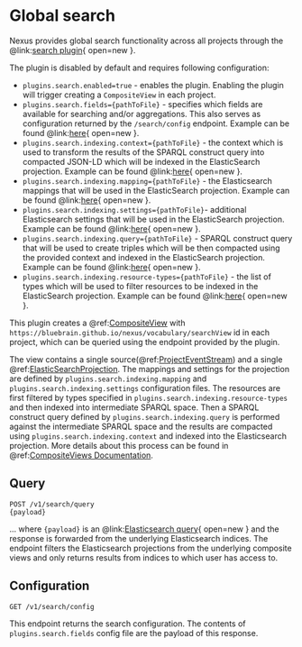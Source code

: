 # Global search

Nexus provides global search functionality across all projects through the @link:[search plugin](https://github.com/BlueBrain/nexus/tree/master/delta/plugins/search/src){ open=new }.

The plugin is disabled by default and requires following configuration:

- `plugins.search.enabled=true` - enables the plugin. Enabling the plugin will trigger creating a `CompositeView` in each project.
- `plugins.search.fields={pathToFile}` - specifies which fields are available for searching and/or aggregations. This also serves as configuration returned by the `/search/config` endpoint. Example can be found @link:[here](https://github.com/BlueBrain/nexus/blob/master/tests/docker/config/fields.json){ open=new }.
- `plugins.search.indexing.context={pathToFile}` - the context which is used to transform the results of the SPARQL construct query into compacted JSON-LD which will be indexed in the ElasticSearch projection. Example can be found @link:[here](https://github.com/BlueBrain/nexus/blob/master/tests/docker/config/search-context.json){ open=new }.
- `plugins.search.indexing.mapping={pathToFile}` - the Elasticsearch mappings that will be used in the ElasticSearch projection. Example can be found @link:[here](https://github.com/BlueBrain/nexus/blob/master/tests/docker/config/mapping.json){ open=new }.
- `plugins.search.indexing.settings={pathToFile}`- additional Elasticsearch settings that will be used in the ElasticSearch projection. Example can be found @link:[here](https://github.com/BlueBrain/nexus/blob/master/tests/docker/config/settings.json){ open=new }.
- `plugins.search.indexing.query={pathToFile}` - SPARQL construct query that will be used to create triples which will be then compacted using the provided context and indexed in the ElasticSearch projection. Example can be found @link:[here](https://github.com/BlueBrain/nexus/blob/master/tests/docker/config/construct-query.sparql){ open=new }.
- `plugins.search.indexing.resource-types={pathToFile}` - the list of types which will be used to filter resources to be indexed in the ElasticSearch projection. Example can be found @link:[here](https://github.com/BlueBrain/nexus/blob/master/tests/docker/config/resource-types.json){ open=new }.

This plugin creates a @ref:[CompositeView](views/composite-view-api.md) with `https://bluebrain.github.io/nexus/vocabulary/searchView` id in each project, which can be queried using the endpoint provided by the plugin.

The view contains a single source(@ref:[ProjectEventStream](views/composite-view-api.md#projecteventstream)) and a single @ref:[ElasticSearchProjection](views/composite-view-api.md#elasticsearchprojection). The mappings and settings for the projection are defined by `plugins.search.indexing.mapping` and `plugins.search.indexing.settings` configuration files.
The resources are first filtered by types specified in `plugins.search.indexing.resource-types`
and then indexed into intermediate SPARQL space.
Then a SPARQL construct query defined by `plugins.search.indexing.query` is performed against the intermediate SPARQL space and the results are compacted using `plugins.search.indexing.context` and indexed into the Elasticsearch projection. 
More details about this process can be found in @ref:[CompositeViews Documentation](views/composite-view-api.md#processing-pipeline).

## Query

```
POST /v1/search/query
{payload}
```
... where `{payload}` is an @link:[Elasticsearch query](https://www.elastic.co/guide/en/elasticsearch/reference/current/query-dsl.html){ open=new } and the response
is forwarded from the underlying Elasticsearch indices.
The endpoint filters the Elasticsearch projections from the underlying composite views and only returns results from indices to which user has access to.


## Configuration
```
GET /v1/search/config
```

This endpoint returns the search configuration. The contents of `plugins.search.fields` config file are the payload of this response.
